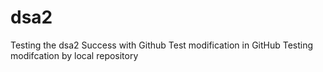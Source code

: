 # dsa2
Testing the dsa2
Success with Github
Test modification in GitHub
Testing modifcation by local repository

